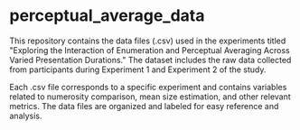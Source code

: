 # perceptual_average_data
This repository contains the data files (.csv) used in the experiments titled "Exploring the Interaction of Enumeration and Perceptual Averaging Across Varied Presentation Durations." The dataset includes the raw data collected from participants during Experiment 1 and Experiment 2 of the study.

Each .csv file corresponds to a specific experiment and contains variables related to numerosity comparison, mean size estimation, and other relevant metrics. The data files are organized and labeled for easy reference and analysis.


